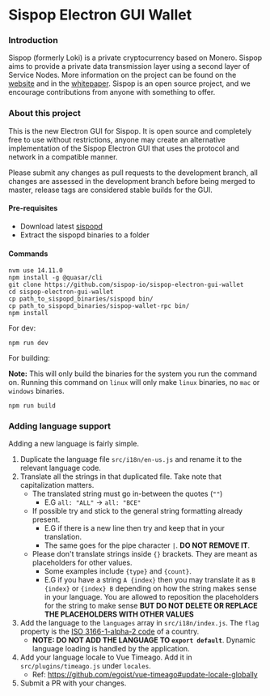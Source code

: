 # Sispop Electron GUI Wallet

### Introduction

Sispop (formerly Loki) is a private cryptocurrency based on Monero. Sispop aims to provide a private data transmission layer using a second layer of Service Nodes.
More information on the project can be found on the [website](https://sispop.io) and in the [whitepaper](https://loki.network/whitepaper). Sispop is an open source project, and we encourage contributions from anyone with something to offer.


### About this project

This is the new Electron GUI for Sispop. It is open source and completely free to use without restrictions, anyone may create an alternative implementation of the Sispop Electron GUI that uses the protocol and network in a compatible manner.

Please submit any changes as pull requests to the development branch, all changes are assessed in the development branch before being merged to master, release tags are considered stable builds for the GUI.

#### Pre-requisites

- Download latest [sispopd](https://github.com/sispop-io/sispop-core/releases/latest)
- Extract the sispopd binaries to a folder

#### Commands

```
nvm use 14.11.0
npm install -g @quasar/cli
git clone https://github.com/sispop-io/sispop-electron-gui-wallet
cd sispop-electron-gui-wallet
cp path_to_sispopd_binaries/sispopd bin/
cp path_to_sispopd_binaries/sispop-wallet-rpc bin/
npm install
```

For dev:

```
npm run dev
```

For building:

**Note:** This will only build the binaries for the system you run the command on. Running this command on `linux` will only make `linux` binaries, no `mac` or `windows` binaries.

```
npm run build
```

### Adding language support

Adding a new language is fairly simple.

1. Duplicate the language file `src/i18n/en-us.js` and rename it to the relevant language code.
2. Translate all the strings in that duplicated file. Take note that capitalization matters.
   - The translated string must go in-between the quotes (`""`)
     - E.G `all: "ALL"` -> `all: "ВСЕ"`
   - If possible try and stick to the general string formatting already present.
     - E.G if there is a new line then try and keep that in your translation.
     - The same goes for the pipe character `|`. **DO NOT REMOVE IT**.
   - Please don't translate strings inside `{}` brackets. They are meant as placeholders for other values.
     - Some examples include `{type}` and `{count}`.
     - E.G if you have a string `A {index}` then you may translate it as `B {index}` or `{index} B` depending on how the string makes sense in your language. You are allowed to reposition the placeholders for the string to make sense **BUT DO NOT DELETE OR REPLACE THE PLACEHOLDERS WITH OTHER VALUES**
3. Add the language to the `languages` array in `src/i18n/index.js`. The `flag` property is the [ISO 3166-1-alpha-2 code](https://www.iso.org/obp/ui/#search/code/) of a country.
   - **NOTE: DO NOT ADD THE LANGUAGE TO `export default`**. Dynamic language loading is handled by the application.
4. Add your language locale to Vue Timeago. Add it in `src/plugins/timeago.js` under `locales`.
   - Ref: https://github.com/egoist/vue-timeago#update-locale-globally
5. Submit a PR with your changes.

